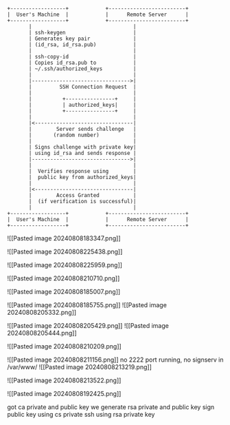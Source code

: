 
```
+------------------+            +-------------------------+
|  User's Machine  |            |      Remote Server      |
+------------------+            +-------------------------+
       |                                 |
       | ssh-keygen                      |
       | Generates key pair              |
       | (id_rsa, id_rsa.pub)            |
       |                                 |
       | ssh-copy-id                     |
       | Copies id_rsa.pub to            |
       | ~/.ssh/authorized_keys          |
       |                                 |
       |-------------------------------->| 
       |         SSH Connection Request  | 
       |                                 | 
       |          +----------------+     |
       |          | authorized_keys|     |
       |          +----------------+     |
       |                                 |
       |<--------------------------------|
       |        Server sends challenge   |
       |       (random number)           |
       |                                 |
       | Signs challenge with private key|
       | using id_rsa and sends response |
       |-------------------------------->|
       |                                 |
       |  Verifies response using        |
       |  public key from authorized_keys|
       |                                 |
       |<--------------------------------|
       |        Access Granted           |
       |  (if verification is successful)|
       |                                 |
+------------------+            +-------------------------+
|  User's Machine  |            |      Remote Server      |
+------------------+            +-------------------------+

```

![[Pasted image 20240808183347.png]]

![[Pasted image 20240808225438.png]]

![[Pasted image 20240808225959.png]]


![[Pasted image 20240808210710.png]]

![[Pasted image 20240808185007.png]]

![[Pasted image 20240808185755.png]]
![[Pasted image 20240808205332.png]]

![[Pasted image 20240808205429.png]]
![[Pasted image 20240808205444.png]]

![[Pasted image 20240808210209.png]]

![[Pasted image 20240808211156.png]]
no 2222 port running, no signserv in /var/www/
![[Pasted image 20240808213219.png]]

![[Pasted image 20240808213522.png]]

![[Pasted image 20240808192425.png]]


got ca private and public key
we generate rsa private and public key
sign public key using cs private
ssh using rsa private key


